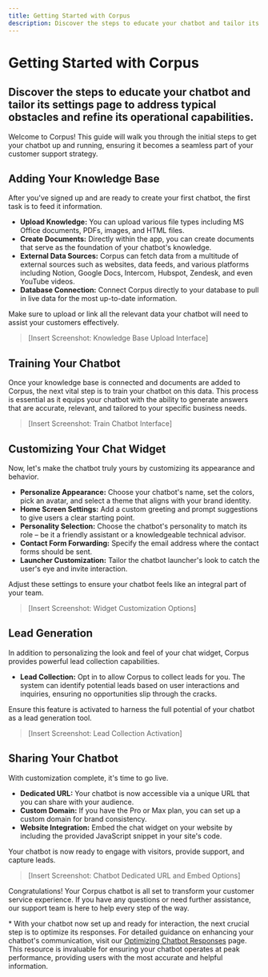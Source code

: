 ```yaml
---
title: Getting Started with Corpus
description: Discover the steps to educate your chatbot and tailor its settings page to address typical obstacles and refine its operational capabilities.
---
```


# Getting Started with Corpus
## Discover the steps to educate your chatbot and tailor its settings page to address typical obstacles and refine its operational capabilities.

Welcome to Corpus! This guide will walk you through the initial steps to get your chatbot up and running, ensuring it becomes a seamless part of your customer support strategy.

## Adding Your Knowledge Base

After you've signed up and are ready to create your first chatbot, the first task is to feed it information.

- **Upload Knowledge:** You can upload various file types including MS Office documents, PDFs, images, and HTML files.
- **Create Documents:** Directly within the app, you can create documents that serve as the foundation of your chatbot's knowledge.
- **External Data Sources:** Corpus can fetch data from a multitude of external sources such as websites, data feeds, and various platforms including Notion, Google Docs, Intercom, Hubspot, Zendesk, and even YouTube videos.
- **Database Connection:** Connect Corpus directly to your database to pull in live data for the most up-to-date information.

Make sure to upload or link all the relevant data your chatbot will need to assist your customers effectively.

> [Insert Screenshot: Knowledge Base Upload Interface]

## Training Your Chatbot

Once your knowledge base is connected and documents are added to Corpus, the next vital step is to train your chatbot on this data. This process is essential as it equips your chatbot with the ability to generate answers that are accurate, relevant, and tailored to your specific business needs.

> [Insert Screenshot: Train Chatbot Interface]

## Customizing Your Chat Widget

Now, let's make the chatbot truly yours by customizing its appearance and behavior.

- **Personalize Appearance:** Choose your chatbot's name, set the colors, pick an avatar, and select a theme that aligns with your brand identity.
- **Home Screen Settings:** Add a custom greeting and prompt suggestions to give users a clear starting point.
- **Personality Selection:** Choose the chatbot's personality to match its role – be it a friendly assistant or a knowledgeable technical advisor.
- **Contact Form Forwarding:** Specify the email address where the contact forms should be sent.
- **Launcher Customization:** Tailor the chatbot launcher's look to catch the user's eye and invite interaction.

Adjust these settings to ensure your chatbot feels like an integral part of your team.

> [Insert Screenshot: Widget Customization Options]

## Lead Generation

In addition to personalizing the look and feel of your chat widget, Corpus provides powerful lead collection capabilities.

- **Lead Collection:** Opt in to allow Corpus to collect leads for you. The system can identify potential leads based on user interactions and inquiries, ensuring no opportunities slip through the cracks.

Ensure this feature is activated to harness the full potential of your chatbot as a lead generation tool.

> [Insert Screenshot: Lead Collection Activation]

## Sharing Your Chatbot

With customization complete, it's time to go live.

- **Dedicated URL:** Your chatbot is now accessible via a unique URL that you can share with your audience.
- **Custom Domain:** If you have the Pro or Max plan, you can set up a custom domain for brand consistency.
- **Website Integration:** Embed the chat widget on your website by including the provided JavaScript snippet in your site's code.

Your chatbot is now ready to engage with visitors, provide support, and capture leads.

> [Insert Screenshot: Chatbot Dedicated URL and Embed Options]

Congratulations! Your Corpus chatbot is all set to transform your customer service experience. If you have any questions or need further assistance, our support team is here to help every step of the way.

\* With your chatbot now set up and ready for interaction, the next crucial step is to optimize its responses. For detailed guidance on enhancing your chatbot's communication, visit our [Optimizing Chatbot Responses](/overview/optimize-response-quality.md) page. This resource is invaluable for ensuring your chatbot operates at peak performance, providing users with the most accurate and helpful information.
